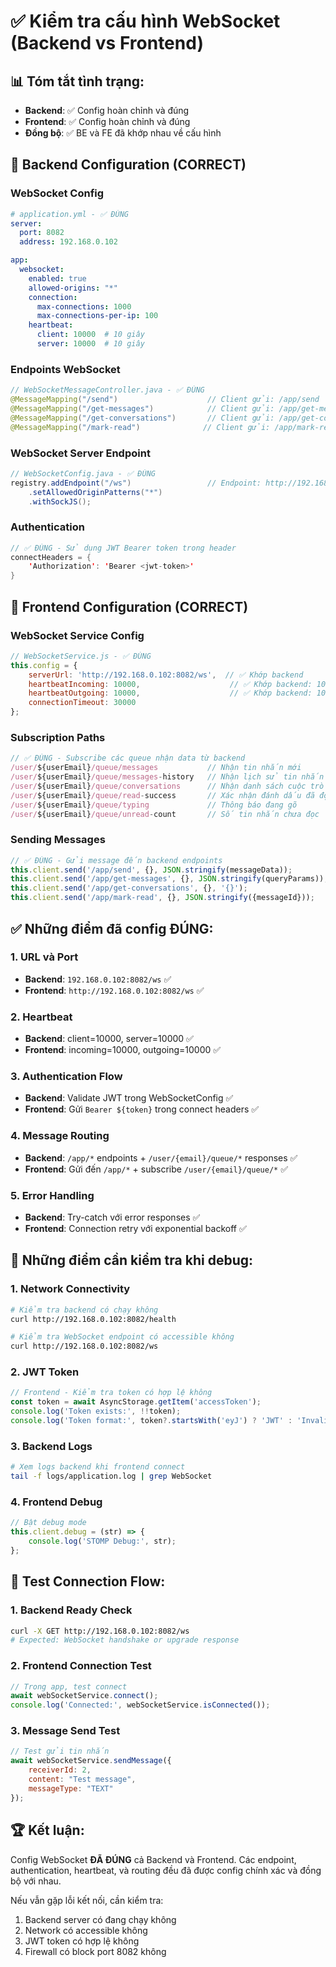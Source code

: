 # ✅ Kiểm tra cấu hình WebSocket (Backend vs Frontend)

## 📊 **Tóm tắt tình trạng:**
- **Backend**: ✅ Config hoàn chỉnh và đúng
- **Frontend**: ✅ Config hoàn chỉnh và đúng  
- **Đồng bộ**: ✅ BE và FE đã khớp nhau về cấu hình

## 🔧 **Backend Configuration (CORRECT)**

### WebSocket Config
```yaml
# application.yml - ✅ ĐÚNG
server:
  port: 8082
  address: 192.168.0.102

app:
  websocket:
    enabled: true
    allowed-origins: "*"
    connection:
      max-connections: 1000
      max-connections-per-ip: 100
    heartbeat:
      client: 10000  # 10 giây
      server: 10000  # 10 giây
```

### Endpoints WebSocket 
```java
// WebSocketMessageController.java - ✅ ĐÚNG
@MessageMapping("/send")                    // Client gửi: /app/send
@MessageMapping("/get-messages")            // Client gửi: /app/get-messages  
@MessageMapping("/get-conversations")       // Client gửi: /app/get-conversations
@MessageMapping("/mark-read")              // Client gửi: /app/mark-read
```

### WebSocket Server Endpoint
```java
// WebSocketConfig.java - ✅ ĐÚNG
registry.addEndpoint("/ws")                 // Endpoint: http://192.168.0.102:8082/ws
    .setAllowedOriginPatterns("*")
    .withSockJS();
```

### Authentication
```java
// ✅ ĐÚNG - Sử dụng JWT Bearer token trong header
connectHeaders = {
    'Authorization': 'Bearer <jwt-token>'
}
```

## 🔧 **Frontend Configuration (CORRECT)**

### WebSocket Service Config
```javascript
// WebSocketService.js - ✅ ĐÚNG
this.config = {
    serverUrl: 'http://192.168.0.102:8082/ws',  // ✅ Khớp backend
    heartbeatIncoming: 10000,                    // ✅ Khớp backend: 10s
    heartbeatOutgoing: 10000,                    // ✅ Khớp backend: 10s
    connectionTimeout: 30000
};
```

### Subscription Paths
```javascript
// ✅ ĐÚNG - Subscribe các queue nhận data từ backend
/user/${userEmail}/queue/messages           // Nhận tin nhắn mới
/user/${userEmail}/queue/messages-history   // Nhận lịch sử tin nhắn
/user/${userEmail}/queue/conversations      // Nhận danh sách cuộc trò chuyện  
/user/${userEmail}/queue/read-success       // Xác nhận đánh dấu đã đọc
/user/${userEmail}/queue/typing             // Thông báo đang gõ
/user/${userEmail}/queue/unread-count       // Số tin nhắn chưa đọc
```

### Sending Messages
```javascript
// ✅ ĐÚNG - Gửi message đến backend endpoints
this.client.send('/app/send', {}, JSON.stringify(messageData));
this.client.send('/app/get-messages', {}, JSON.stringify(queryParams));
this.client.send('/app/get-conversations', {}, '{}');
this.client.send('/app/mark-read', {}, JSON.stringify({messageId}));
```

## ✅ **Những điểm đã config ĐÚNG:**

### 1. URL và Port
- **Backend**: `192.168.0.102:8082/ws` ✅
- **Frontend**: `http://192.168.0.102:8082/ws` ✅

### 2. Heartbeat
- **Backend**: client=10000, server=10000 ✅
- **Frontend**: incoming=10000, outgoing=10000 ✅

### 3. Authentication Flow
- **Backend**: Validate JWT trong WebSocketConfig ✅
- **Frontend**: Gửi `Bearer ${token}` trong connect headers ✅

### 4. Message Routing
- **Backend**: `/app/*` endpoints + `/user/{email}/queue/*` responses ✅  
- **Frontend**: Gửi đến `/app/*` + subscribe `/user/{email}/queue/*` ✅

### 5. Error Handling
- **Backend**: Try-catch với error responses ✅
- **Frontend**: Connection retry với exponential backoff ✅

## 🚨 **Những điểm cần kiểm tra khi debug:**

### 1. Network Connectivity
```bash
# Kiểm tra backend có chạy không
curl http://192.168.0.102:8082/health

# Kiểm tra WebSocket endpoint có accessible không  
curl http://192.168.0.102:8082/ws
```

### 2. JWT Token
```javascript
// Frontend - Kiểm tra token có hợp lệ không
const token = await AsyncStorage.getItem('accessToken');
console.log('Token exists:', !!token);
console.log('Token format:', token?.startsWith('eyJ') ? 'JWT' : 'Invalid');
```

### 3. Backend Logs
```bash
# Xem logs backend khi frontend connect
tail -f logs/application.log | grep WebSocket
```

### 4. Frontend Debug
```javascript
// Bật debug mode
this.client.debug = (str) => {
    console.log('STOMP Debug:', str);
};
```

## 📱 **Test Connection Flow:**

### 1. Backend Ready Check
```bash
curl -X GET http://192.168.0.102:8082/ws
# Expected: WebSocket handshake or upgrade response
```

### 2. Frontend Connection Test  
```javascript
// Trong app, test connect
await webSocketService.connect();
console.log('Connected:', webSocketService.isConnected());
```

### 3. Message Send Test
```javascript
// Test gửi tin nhắn
await webSocketService.sendMessage({
    receiverId: 2,
    content: "Test message",
    messageType: "TEXT"
});
```

## 🏆 **Kết luận:**
Config WebSocket **ĐÃ ĐÚNG** cả Backend và Frontend. Các endpoint, authentication, heartbeat, và routing đều đã được config chính xác và đồng bộ với nhau.

Nếu vẫn gặp lỗi kết nối, cần kiểm tra:
1. Backend server có đang chạy không
2. Network có accessible không  
3. JWT token có hợp lệ không
4. Firewall có block port 8082 không 